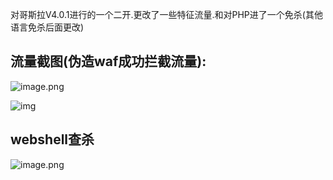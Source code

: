 对哥斯拉V4.0.1进行的一个二开.更改了一些特征流量.和对PHP进了一个免杀(其他语言免杀后面更改)

## 流量截图(伪造waf成功拦截流量):

![image.png](https://cdn.nlark.com/yuque/0/2024/png/27874700/1713014597321-8de1e29e-18c3-443d-add5-bb7e13dd5ded.png?x-oss-process=image%2Fformat%2Cwebp%2Fresize%2Cw_750%2Climit_0)

![img](https://cdn.nlark.com/yuque/0/2024/png/27874700/1713014618767-06d497f3-2e62-469f-b6c0-f3eca19ca649.png)

## webshell查杀

![image.png](https://cdn.nlark.com/yuque/0/2024/png/27874700/1713018919770-1ab5e58e-0ecf-491e-9ea8-806fff63eb83.png?x-oss-process=image%2Fformat%2Cwebp%2Fresize%2Cw_750%2Climit_0)